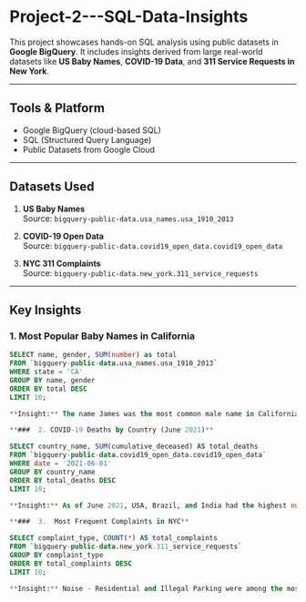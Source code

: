 # Project-2---SQL-Data-Insights
This project showcases hands-on SQL analysis using public datasets in **Google BigQuery**. 
It includes insights derived from large real-world datasets like **US Baby Names**, **COVID-19 Data**, and **311 Service Requests in New York**.

---

##  Tools & Platform
- Google BigQuery (cloud-based SQL)
- SQL (Structured Query Language)
- Public Datasets from Google Cloud
---

## Datasets Used

1. **US Baby Names**  
   Source: `bigquery-public-data.usa_names.usa_1910_2013`

2. **COVID-19 Open Data**  
   Source: `bigquery-public-data.covid19_open_data.covid19_open_data`

3. **NYC 311 Complaints**  
   Source: `bigquery-public-data.new_york.311_service_requests`

---

## Key Insights

###  1. Most Popular Baby Names in California
```sql
SELECT name, gender, SUM(number) as total
FROM `bigquery-public-data.usa_names.usa_1910_2013`
WHERE state = 'CA'
GROUP BY name, gender
ORDER BY total DESC
LIMIT 10;

**Insight:** The name James was the most common male name in California, followed by John and Robert. For females, Mary was most popular.

**###  2. COVID-19 Deaths by Country (June 2021)**

SELECT country_name, SUM(cumulative_deceased) AS total_deaths
FROM `bigquery-public-data.covid19_open_data.covid19_open_data`
WHERE date = '2021-06-01'
GROUP BY country_name
ORDER BY total_deaths DESC
LIMIT 10;

**Insight:** As of June 2021, USA, Brazil, and India had the highest number of reported COVID-19-related deaths.

**###  3.  Most Frequent Complaints in NYC**

SELECT complaint_type, COUNT(*) AS total_complaints
FROM `bigquery-public-data.new_york.311_service_requests`
GROUP BY complaint_type
ORDER BY total_complaints DESC
LIMIT 10;

**Insight:** Noise - Residential and Illegal Parking were among the most common citizen complaints in New York City.

